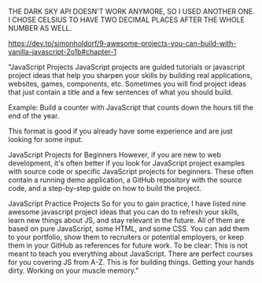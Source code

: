 THE DARK SKY API DOESN'T WORK ANYMORE, SO I USED ANOTHER ONE. I CHOSE CELSIUS TO HAVE TWO DECIMAL PLACES AFTER THE WHOLE NUMBER AS WELL.

https://dev.to/simonholdorf/9-awesome-projects-you-can-build-with-vanilla-javascript-2o1b#chapter-1

"JavaScript Projects
JavaScript projects are guided tutorials or javascript project ideas that help you sharpen your skills by building real applications, websites, games, components, etc. Sometimes you will find project ideas that just contain a title and a few sentences of what you should build.

Example: Build a counter with JavaScript that counts down the hours till the end of the year.

This format is good if you already have some experience and are just looking for some input.

JavaScript Projects for Beginners
However, if you are new to web development, it's often better if you look for JavaScript project examples with source code or specific JavaScript projects for beginners. These often contain a running demo application, a GitHub repository with the source code, and a step-by-step guide on how to build the project.

JavaScript Practice Projects
So for you to gain practice, I have listed nine awesome javascript project ideas that you can do to refresh your skills, learn new things about JS, and stay relevant in the future. All of them are based on pure JavaScript, some HTML, and some CSS. You can add them to your portfolio, show them to recruiters or potential employers, or keep them in your GitHub as references for future work. To be clear: This is not meant to teach you everything about JavaScript. There are perfect courses for you covering JS from A-Z. This is for building things. Getting your hands dirty. Working on your muscle memory."
